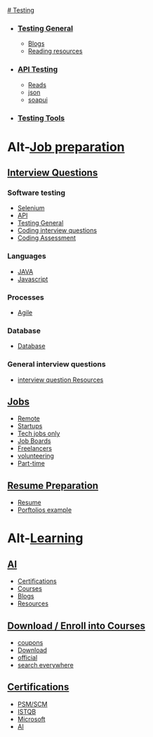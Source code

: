 <u> # [Testing](https://github.com/shrey094/Useful-Resources/tree/testing) </u>
 - ### [Testing General](https://github.com/shrey094/Useful-Resources/blob/testing/files/Testing%20General.md)
    - [Blogs](https://github.com/shrey094/Useful-Resources/blob/testing/files/Testing%20General.md#testing-blogs)
    - [Reading resources](https://github.com/shrey094/Useful-Resources/blob/testing/files/Testing%20General.md#testing-resources)

- ### [API Testing](https://github.com/shrey094/Useful-Resources/blob/testing/files/api-testing.md)
    - [Reads](https://github.com/shrey094/Useful-Resources/blob/testing/files/api-testing.md#reads)
    - [json](https://github.com/shrey094/Useful-Resources/blob/testing/files/api-testing.md#json)
    - [soapui](https://github.com/shrey094/Useful-Resources/blob/testing/files/api-testing.md#soapui)

- ### [Testing Tools](https://github.com/shrey094/Useful-Resources/blob/testing/files/Testing%20Tools.md)

# Alt-[Job preparation](https://github.com/shrey094/Useful-Resources/blob/career-resources/Job%20preparation)
 
 ## [Interview Questions](https://github.com/shrey094/Useful-Resources/blob/career-resources/Job%20preparation/Interview.md)
   ### Software testing 
   - [Selenium](https://github.com/shrey094/Useful-Resources/blob/career-resources/Job%20preparation/Interview.md#selenium)
   - [API](https://github.com/shrey094/Useful-Resources/blob/career-resources/Job%20preparation/Interview.md#api)
   - [Testing General](https://github.com/shrey094/Useful-Resources/blob/career-resources/Job%20preparation/Interview.md#interview-question-resources)
   - [Coding interview questions](https://github.com/shrey094/Useful-Resources/blob/career-resources/Job%20preparation/Interview.md#coding-interview-questions)
   - [Coding Assessment](https://github.com/shrey094/Useful-Resources/blob/career-resources/Job%20preparation/Interview.md#coding-assessment) 
   ### Languages
   - [JAVA](https://github.com/shrey094/Useful-Resources/blob/career-resources/Job%20preparation/Interview.md#java)
   - [Javascript](https://github.com/shrey094/Useful-Resources/blob/career-resources/Job%20preparation/Interview.md#js)
   ### Processes
   - [Agile](https://github.com/shrey094/Useful-Resources/blob/career-resources/Job%20preparation/Interview.md#database)
   ### Database
   - [Database](https://github.com/shrey094/Useful-Resources/blob/career-resources/Job%20preparation/Interview.md#testing-general)
  ### General interview questions
   - [interview question Resources](https://github.com/shrey094/Useful-Resources/blob/career-resources/Job%20preparation/Interview.md#coding-interview-questions)
 
 ## [Jobs](https://github.com/shrey094/Useful-Resources/blob/career-resources/Job%20preparation/Jobs.md)
   -   [Remote](https://github.com/shrey094/Useful-Resources/blob/career-resources/Job%20preparation/Jobs.md#remote)
   -   [Startups](https://github.com/shrey094/Useful-Resources/blob/career-resources/Job%20preparation/Jobs.md#Startups)
   -   [Tech jobs only](https://github.com/shrey094/Useful-Resources/blob/career-resources/Job%20preparation/Jobs.md#tech-jobs-only)
   -   [Job Boards](https://github.com/shrey094/Useful-Resources/blob/career-resources/Job%20preparation/Jobs.md#job-boards)
   -   [Freelancers](https://github.com/shrey094/Useful-Resources/blob/career-resources/Job%20preparation/Jobs.md#Freelancers)
   -   [volunteering](https://github.com/shrey094/Useful-Resources/blob/career-resources/Job%20preparation/Jobs.md#volunteering)
   -   [Part-time](https://github.com/shrey094/Useful-Resources/blob/career-resources/Job%20preparation/Jobs.md#Part-time)

 ## [Resume Preparation](https://github.com/shrey094/Useful-Resources/blob/career-resources/Job%20preparation/Resume%20preperation.md)
   -  [Resume](https://github.com/shrey094/Useful-Resources/blob/career-resources/Job%20preparation/Resume%20preperation.md#resume)
   -  [Porftolios example](https://github.com/shrey094/Useful-Resources/blob/career-resources/Job%20preparation/Resume%20preperation.md#porftolio)


# Alt-[Learning](https://github.com/shrey094/Useful-Resources/tree/career-resources/Learning)

## [AI](https://github.com/shrey094/Useful-Resources/blob/career-resources/Learning/AI.md)
   -  [Certifications](https://github.com/shrey094/Useful-Resources/blob/career-resources/Learning/AI.md#certifications)
   -  [Courses](https://github.com/shrey094/Useful-Resources/blob/career-resources/Learning/AI.md#courses)
   -  [Blogs](https://github.com/shrey094/Useful-Resources/blob/career-resources/Learning/AI.md#blogs)
   -  [Resources](https://github.com/shrey094/Useful-Resources/blob/career-resources/Learning/AI.md#ai-resources)

## [Download / Enroll into Courses](https://github.com/shrey094/Useful-Resources/blob/career-resources/Learning/Courses.md)
   -  [coupons](https://github.com/shrey094/Useful-Resources/blob/career-resources/Learning/Courses.md#coupons)
   -  [Download](https://github.com/shrey094/Useful-Resources/blob/career-resources/Learning/Courses.md#download)
   -  [official](https://github.com/shrey094/Useful-Resources/blob/career-resources/Learning/Courses.md#official)
   -  [search everywhere](https://github.com/shrey094/Useful-Resources/blob/career-resources/Learning/Courses.md#search-all-courses-from-everywhere)

## [Certifications](https://github.com/shrey094/Useful-Resources/blob/career-resources/Learning/certifications.md)
   -  [PSM/SCM](https://github.com/shrey094/Useful-Resources/blob/career-resources/Learning/certifications.md#psm---scm)
   -  [ISTQB](https://github.com/shrey094/Useful-Resources/blob/career-resources/Learning/certifications.md#istqb)
   -  [Microsoft](https://github.com/shrey094/Useful-Resources/blob/career-resources/Learning/certifications.md#microsoft)
   -  [AI](https://github.com/shrey094/Useful-Resources/blob/career-resources/Learning/AI.md#certifications)

